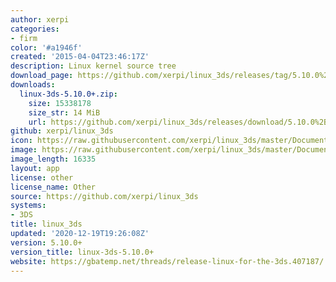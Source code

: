 ```yaml
---
author: xerpi
categories:
- firm
color: '#a1946f'
created: '2015-04-04T23:46:17Z'
description: Linux kernel source tree
download_page: https://github.com/xerpi/linux_3ds/releases/tag/5.10.0%2B
downloads:
  linux-3ds-5.10.0+.zip:
    size: 15338178
    size_str: 14 MiB
    url: https://github.com/xerpi/linux_3ds/releases/download/5.10.0%2B/linux-3ds-5.10.0%2B.zip
github: xerpi/linux_3ds
icon: https://raw.githubusercontent.com/xerpi/linux_3ds/master/Documentation/logo.gif
image: https://raw.githubusercontent.com/xerpi/linux_3ds/master/Documentation/logo.gif
image_length: 16335
layout: app
license: other
license_name: Other
source: https://github.com/xerpi/linux_3ds
systems:
- 3DS
title: linux_3ds
updated: '2020-12-19T19:26:08Z'
version: 5.10.0+
version_title: linux-3ds-5.10.0+
website: https://gbatemp.net/threads/release-linux-for-the-3ds.407187/
---
```

